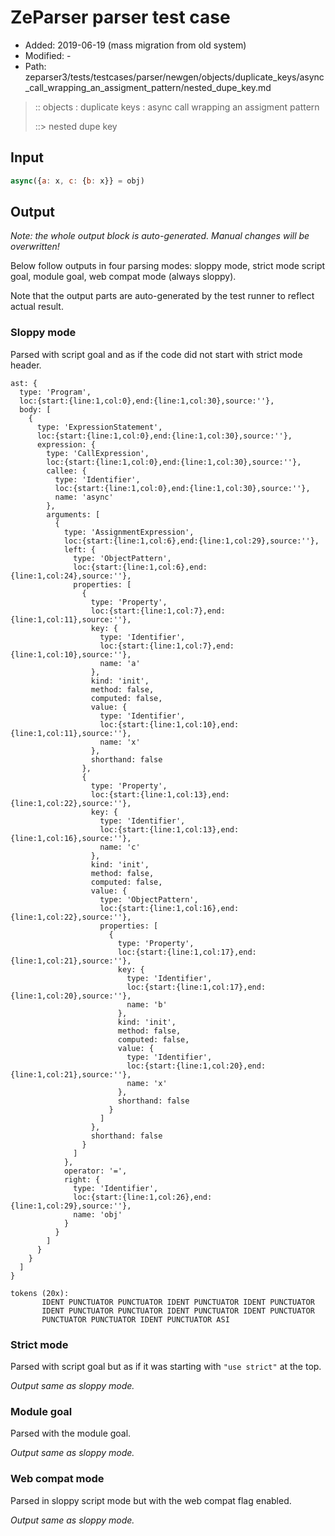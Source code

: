 # ZeParser parser test case

- Added: 2019-06-19 (mass migration from old system)
- Modified: -
- Path: zeparser3/tests/testcases/parser/newgen/objects/duplicate_keys/async_call_wrapping_an_assigment_pattern/nested_dupe_key.md

> :: objects : duplicate keys : async call wrapping an assigment pattern
>
> ::> nested dupe key

## Input

`````js
async({a: x, c: {b: x}} = obj)
`````

## Output

_Note: the whole output block is auto-generated. Manual changes will be overwritten!_

Below follow outputs in four parsing modes: sloppy mode, strict mode script goal, module goal, web compat mode (always sloppy).

Note that the output parts are auto-generated by the test runner to reflect actual result.

### Sloppy mode

Parsed with script goal and as if the code did not start with strict mode header.

`````
ast: {
  type: 'Program',
  loc:{start:{line:1,col:0},end:{line:1,col:30},source:''},
  body: [
    {
      type: 'ExpressionStatement',
      loc:{start:{line:1,col:0},end:{line:1,col:30},source:''},
      expression: {
        type: 'CallExpression',
        loc:{start:{line:1,col:0},end:{line:1,col:30},source:''},
        callee: {
          type: 'Identifier',
          loc:{start:{line:1,col:0},end:{line:1,col:30},source:''},
          name: 'async'
        },
        arguments: [
          {
            type: 'AssignmentExpression',
            loc:{start:{line:1,col:6},end:{line:1,col:29},source:''},
            left: {
              type: 'ObjectPattern',
              loc:{start:{line:1,col:6},end:{line:1,col:24},source:''},
              properties: [
                {
                  type: 'Property',
                  loc:{start:{line:1,col:7},end:{line:1,col:11},source:''},
                  key: {
                    type: 'Identifier',
                    loc:{start:{line:1,col:7},end:{line:1,col:10},source:''},
                    name: 'a'
                  },
                  kind: 'init',
                  method: false,
                  computed: false,
                  value: {
                    type: 'Identifier',
                    loc:{start:{line:1,col:10},end:{line:1,col:11},source:''},
                    name: 'x'
                  },
                  shorthand: false
                },
                {
                  type: 'Property',
                  loc:{start:{line:1,col:13},end:{line:1,col:22},source:''},
                  key: {
                    type: 'Identifier',
                    loc:{start:{line:1,col:13},end:{line:1,col:16},source:''},
                    name: 'c'
                  },
                  kind: 'init',
                  method: false,
                  computed: false,
                  value: {
                    type: 'ObjectPattern',
                    loc:{start:{line:1,col:16},end:{line:1,col:22},source:''},
                    properties: [
                      {
                        type: 'Property',
                        loc:{start:{line:1,col:17},end:{line:1,col:21},source:''},
                        key: {
                          type: 'Identifier',
                          loc:{start:{line:1,col:17},end:{line:1,col:20},source:''},
                          name: 'b'
                        },
                        kind: 'init',
                        method: false,
                        computed: false,
                        value: {
                          type: 'Identifier',
                          loc:{start:{line:1,col:20},end:{line:1,col:21},source:''},
                          name: 'x'
                        },
                        shorthand: false
                      }
                    ]
                  },
                  shorthand: false
                }
              ]
            },
            operator: '=',
            right: {
              type: 'Identifier',
              loc:{start:{line:1,col:26},end:{line:1,col:29},source:''},
              name: 'obj'
            }
          }
        ]
      }
    }
  ]
}

tokens (20x):
       IDENT PUNCTUATOR PUNCTUATOR IDENT PUNCTUATOR IDENT PUNCTUATOR
       IDENT PUNCTUATOR PUNCTUATOR IDENT PUNCTUATOR IDENT PUNCTUATOR
       PUNCTUATOR PUNCTUATOR IDENT PUNCTUATOR ASI
`````

### Strict mode

Parsed with script goal but as if it was starting with `"use strict"` at the top.

_Output same as sloppy mode._

### Module goal

Parsed with the module goal.

_Output same as sloppy mode._

### Web compat mode

Parsed in sloppy script mode but with the web compat flag enabled.

_Output same as sloppy mode._
